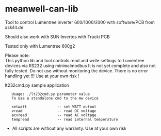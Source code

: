 # meanwell-can-lib
Tool to control Lumentree inverter 600/1000/2000 with software/PCB from ask4it.de

Should also work with SUN Invertes with Trucki PCB

Tested only with Lumentree 600g2 

Please note:  
This python lib and tool controls read and write settings to Lumentree devices via RS232 using minimalmodbus
It is not yet complete and also not fully tested. 
Do not use without monitoring the device. 
There is no error handling yet !!!
Use at your own risk !

lt232cmd.py sample application

	   Usage: ./lt232cmd.py parameter value
       To use a standalone cmd to the mw device
	   
       setwatt              -- set WATT outout
       vread                -- read DC voltage
       acvread              -- read AC voltage
       tempread             -- read internal temperature 

- All scripts are without any warranty. Use at your own risk
